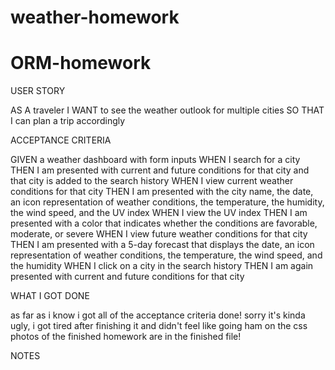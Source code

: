 # weather-homework
 
# ORM-homework

USER STORY

AS A traveler
I WANT to see the weather outlook for multiple cities
SO THAT I can plan a trip accordingly




ACCEPTANCE CRITERIA

GIVEN a weather dashboard with form inputs
WHEN I search for a city
THEN I am presented with current and future conditions for that city and that city is added to the search history
WHEN I view current weather conditions for that city
THEN I am presented with the city name, the date, an icon representation of weather conditions, the temperature, the humidity, the wind speed, and the UV index
WHEN I view the UV index
THEN I am presented with a color that indicates whether the conditions are favorable, moderate, or severe
WHEN I view future weather conditions for that city
THEN I am presented with a 5-day forecast that displays the date, an icon representation of weather conditions, the temperature, the wind speed, and the humidity
WHEN I click on a city in the search history
THEN I am again presented with current and future conditions for that city



WHAT I GOT DONE

as far as i know i got all of the acceptance criteria done!
sorry it's kinda ugly, i got tired after finishing it and didn't feel like going ham on the css
photos of the finished homework are in the finished file!



NOTES
